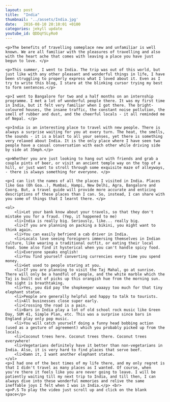 ```yaml
---
layout: post
title:  "India"
thumbnail: '../assets/India.jpg' 
date:   2016-08-10 20:10:01 +0100
categories: jekyll update
youtube_id: QDDqYSLyRo0
---
```

<script src="/scripts/mute.js" type="text/javascript"></script>
<div>

	<p>The benefits of travelling someplace new and unfamiliar is well known. We are all familiar with the pleasures of travelling and also with the heart ache that comes with leaving a place you have just begun to love. </p>
	
	<p>This summer, I went to India. The trip was out of this world, but just like with any other pleasant and wonderful things in life, I have been struggling to properly express what I loved about it. Even as I try to write this blog, I stare at the blinking cursor trying my best to form sentences.</p>
	
	<p>I went to Bangalore for two and a half months on an internship programme. I met a lot of wonderful people there. It was my first time in India, but it felt very familiar when I got there. The bright-coloured houses, the insane traffic, the constant noise pollution, the smell of rubber and dust, and the cheerful locals - it all reminded me of Nepal. </p>
	
	<p>India is an interesting place to travel with new people. There is always a surprise waiting for you at every turn. The heat, the smells, the sounds - it is a blast to all your senses, yet there is something very relaxed about India. It is the only place where I have seen two people have a casual conversation with each other while driving side by side at 35mph.</p>
	
	<p>Whether you are just looking to hang out with friends and grab a couple pints of beer, or visit an ancient temple way on the top of a hill, or just want to stroll through some exquisite maze of alleyways, - there is always something for everyone. </p>
	
	<p>I can list the names of all the places I visited in India. Places like Goa (Oh Goa..), Mumbai, Hampi, New Delhi, Agra, Bangalore and Coorg. But, a travel guide will provide more accurate and enticing descriptions of these places than I can. So, instead, I can share with you some of things that I learnt there. </p>
	
	<ol>
		<li>Let your bank know about your travels, so that they don't mistake you for a fraud. (Yep, it happened to me)
		<li>India is really big. Seriously, like... really big. 
		<li>If you are planning on packing a bikini, you might want to think again.
		<li>You can easily befriend a cab driver in India.
		<li>Locals love seeing foreigners immersing themselves in Indian culture, like wearing a traditional outfit, or eating their local food. Some also find it hysterical when you can't handle spicy food.
		<li>Everyone speaks english!
		<li>You find yourself converting currencies every time you spend money.
		<li>Get used to people staring at you.
		<li>If you are planning to visit the Taj Mahal, go at sunrise. There will only be a handful of people, and the white marble which the Taj is built out of picks up this orangish hue from the morning sun. The sight is breathtaking.
		<li>Yes, you did pay the shopkeeper waaayy too much for that tiny elephant statue.
		<li>People are generally helpful and happy to talk to tourists.
		<li>All businesses close super early.
		<li>Crossing the road is a pain.
		<li>Bars in India play a lot of old school rock music like Green Day, SUM 41, Simple Plan, etc. This was a surprise since bars in England play only pop music.
		<li>You will catch yourself doing a funny head bobbing action (used as a gesture of agreement) which you probably picked up from the locals.
		<li>Coconut trees here. Coconut trees there. Coconut trees everywhere!
		<li>Vegetarians definitely have it better than non-vegetarians in India. Also, it is very hard to find places that serve beef.
		<li>Damn it, I want another elephant statue.
	</ol>
	<p>I had one of the best times of my life there, and my only regret is that I didn't travel as many places as I wanted. Of course, when you're there it feels like you are never going to leave. I will be patiently waiting till my next trip to India, and till then, I can always dive into these wonderful memories and relive the same ineffable joys I felt when I was in India.</p> <br>
	<p>P.S To play the video just scroll up and click on the blank space</p>
</div>
